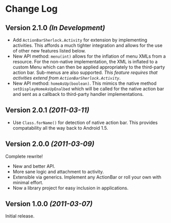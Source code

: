 Change Log
===============================================================================

Version 2.1.0 *(In Development)*
--------------------------------

 * Add `ActionBarSherlock.Activity` for extension by implementing activities.
   This affords a much tighter integration and allows for the use of other new
   features listed below.
 * New API method: `menu(int)` allows for the inflation of menu XMLs from a
   resource. For the non-native implementation, the XML is inflated to a custom
   Menu which can then be applied appropriately to the third-party action bar.
   Sub-menus are also supported. *This feature requires that activities extend
   from `ActionBarSherlock.Activity`*.
 * New API method: `homeAsUp(boolean)`. This mimics the native method
   `setDisplayHomeAsUpEnalbed` which will be called for the native action bar
   and sent as a callback to third-party handler implementations.


Version 2.0.1 *(2011-03-11)*
----------------------------

 * Use `Class.forName()` for detection of native action bar. This provides
   compatability all the way back to Android 1.5.


Version 2.0.0 *(2011-03-09)*
----------------------------
Complete rewrite!

 * New and better API.
 * More sane logic and attachment to activity.
 * Extensible via generics. Implement any ActionBar or roll your own with
   minimal effort.
 * Now a library project for easy inclusion in applications.


Version 1.0.0 *(2011-03-07)*
----------------------------
Initial release.
